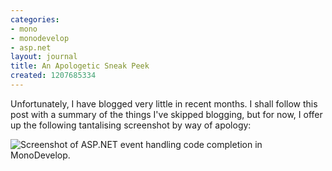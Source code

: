 ```yaml
---
categories:
- mono
- monodevelop
- asp.net
layout: journal
title: An Apologetic Sneak Peek
created: 1207685334
---
```

Unfortunately, I have blogged very little in recent months. I shall follow this post with a summary of the things I've skipped blogging, but for now, I offer up the following tantalising screenshot by way of apology:

<img src="http://mjhutchinson.com/files/images/MonoScreenshots/AspNetCCPeek.png" alt="Screenshot of ASP.NET event handling code completion in MonoDevelop." style="max-width:90%" />
